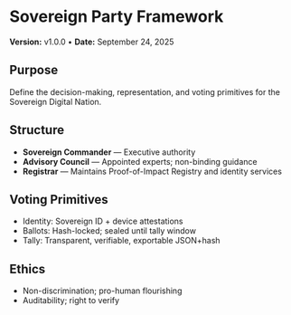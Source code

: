# Sovereign Party Framework
**Version:** v1.0.0 • **Date:** September 24, 2025

## Purpose
Define the decision-making, representation, and voting primitives for the Sovereign Digital Nation.

## Structure
- **Sovereign Commander** — Executive authority
- **Advisory Council** — Appointed experts; non-binding guidance
- **Registrar** — Maintains Proof-of-Impact Registry and identity services

## Voting Primitives
- Identity: Sovereign ID + device attestations
- Ballots: Hash-locked; sealed until tally window
- Tally: Transparent, verifiable, exportable JSON+hash

## Ethics
- Non-discrimination; pro-human flourishing
- Auditability; right to verify
